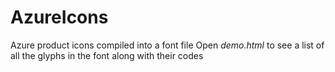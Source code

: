 # AzureIcons
Azure product icons compiled into a font file
Open *demo.html* to see a list of all the glyphs in the font along with their codes
